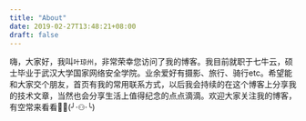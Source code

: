 ```yaml
---
title: "About"
date: 2019-02-27T13:48:21+08:00
draft: false
---
```

嗨，大家好，我叫`叶琼州`，非常荣幸您访问了我的博客。我目前就职于七牛云，硕士毕业于武汉大学国家网络安全学院。业余爱好有摄影、旅行、骑行etc。希望能和大家交个朋友，首页有我的常用联系方式，以后我会持续的在这个博客上分享我的技术文章，当然也会分享生活上值得纪念的点点滴滴。欢迎大家关注我的博客，有空常来看看:new_moon_with_face::full_moon_with_face:(╯·⚇·╰)
